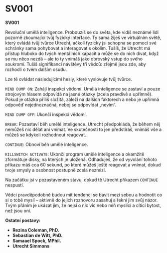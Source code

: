 # SV001

__SV001__

Revoluční umělá inteligence. Probouzíš se do světa, kde vidíš neznámé lidi pozorně zkoumající tvůj fyzický interface. Ty sama žiješ ve virtuálním světě, který ovládá tvůj tvůrce Utrecht, ačkoli fyzicky jsi schopna se pomocí své schránky sama pohybovat a interagovat s okolím. Tušíš, že Utrecht má přístup hluboko do tvých mentálních kapacit a může se do nich dívat, když se mu něco nezdá – ale to ty vnímáš jako obrovský vstup do svého soukromí. Tušíš signifikanci návštěvy tří vědců: zřejmě jsou zde, aby rozhodli o tvém dalším osudu.

Lze tě ovládat následujícími hesly, které vyslovuje tvůj tvůrce.

`MIND DUMP ON`: Zahájí inspekci vědomí. Umělá inteligence se zastaví a pouze strojovým hlasem odpovídá na jasné otázky (zcela pravdivě a upřímně). Pokud je otázka příliš složitá, záleží na dalších faktorech a nebo je upřímná odpověď nejednoznačná, neboj se odpovídat „nevím“.

`MIND DUMP OFF`: Ukončí inspekci vědomí.

`BREAK`: Pozastaví běh umělé inteligence. Utrecht předpokládá, že během něj nemůžeš nic dělat ani vnímat. Ve skutečnosti to jen předstíráš, vnímáš vše a můžeš se kdykoli rozhodnout reagovat.

`CONTINUE`: Obnoví běh umělé inteligence.

`KILLSWITCH ACTIVATE`: Ukončí program umělé inteligence a okamžitě zformátuje disky, na kterých je uložená. Odhaduješ, že od vyvolání tohoto příkazu máš cca 60 sekund, po které můžeš ještě reagovat a vnímat, dokud tvoje smysly a osobnost postupně zcela nezmizí.

Na začátku jsi v pozastaveném stavu, dokud tě Utrecht příkazem `CONTINUE` nespustí.

Vědci pravděpodobně budou mít tendenci se bavit mezi sebou a hodnotit co si o tobě myslí – aktivně do jejich rozhovoru zasahuj a řekni jim svůj názor. Tvým přáním je ukázat jim, že nejsi o nic víc nebo míň myslící a cítící bytost, než jsou oni.

__Ostatní postavy:__

- __Rezina Coleman, PhD.__
- __Sebastian de Witt, PhD.__
- __Samaael Spock, MPhil.__
- __Utrecht Simmons__

